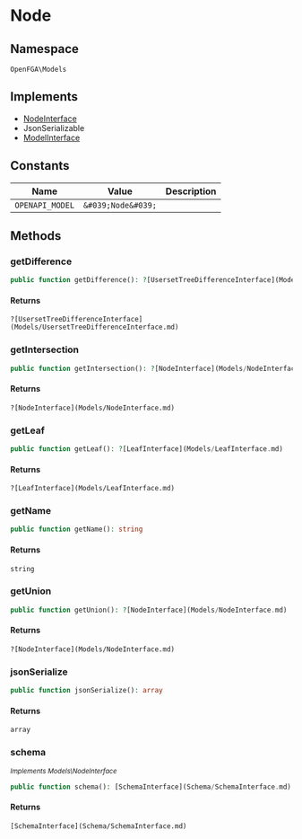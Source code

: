 # Node


## Namespace
`OpenFGA\Models`

## Implements
* [NodeInterface](Models/NodeInterface.md)
* JsonSerializable
* [ModelInterface](Models/ModelInterface.md)

## Constants
| Name | Value | Description |
|------|-------|-------------|
| `OPENAPI_MODEL` | `&#039;Node&#039;` |  |


## Methods
### getDifference


```php
public function getDifference(): ?[UsersetTreeDifferenceInterface](Models/UsersetTreeDifferenceInterface.md)
```



#### Returns
`?[UsersetTreeDifferenceInterface](Models/UsersetTreeDifferenceInterface.md)`

### getIntersection


```php
public function getIntersection(): ?[NodeInterface](Models/NodeInterface.md)
```



#### Returns
`?[NodeInterface](Models/NodeInterface.md)`

### getLeaf


```php
public function getLeaf(): ?[LeafInterface](Models/LeafInterface.md)
```



#### Returns
`?[LeafInterface](Models/LeafInterface.md)`

### getName


```php
public function getName(): string
```



#### Returns
`string`

### getUnion


```php
public function getUnion(): ?[NodeInterface](Models/NodeInterface.md)
```



#### Returns
`?[NodeInterface](Models/NodeInterface.md)`

### jsonSerialize


```php
public function jsonSerialize(): array
```



#### Returns
`array`

### schema

*<small>Implements Models\NodeInterface</small>*  

```php
public function schema(): [SchemaInterface](Schema/SchemaInterface.md)
```



#### Returns
`[SchemaInterface](Schema/SchemaInterface.md)`

